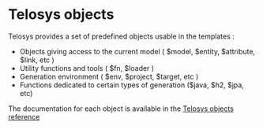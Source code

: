 # Telosys objects

Telosys provides a set of predefined objects usable in the templates :

* Objects giving access to the current model \( $model, $entity, $attribute, $link, etc \)
* Utility functions and tools \( $fn, $loader \)
* Generation environment \( $env, $project, $target, etc \)
* Functions dedicated to certain types of generation \($java, $h2, $jpa, etc\)

The documentation for each object is available in the [Telosys objects reference](https://www.telosys.org/templates-doc/templates-objects.html)



